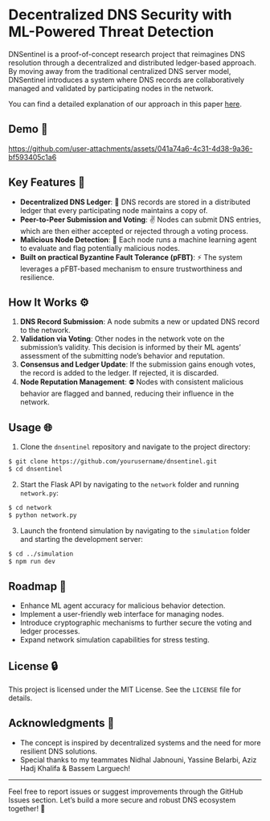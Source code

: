 # Decentralized DNS Security with ML-Powered Threat Detection

DNSentinel is a proof-of-concept research project that reimagines DNS resolution through a decentralized and distributed ledger-based approach. By moving away from the traditional centralized DNS server model, DNSentinel introduces a system where DNS records are collaboratively managed and validated by participating nodes in the network.

You can find a detailed explanation of our approach in this paper [here]([https://github.com/user-attachments/files/19608874/paper.pdf](https://drive.google.com/file/d/1qiFBGEVUJ1wc6al9MOowmX0l60aXbS8t/view?usp=sharing)).

## Demo 🎥

https://github.com/user-attachments/assets/041a74a6-4c31-4d38-9a36-bf593405c1a6

## Key Features 🔗

- **Decentralized DNS Ledger**: 🔋 DNS records are stored in a distributed ledger that every participating node maintains a copy of.
- **Peer-to-Peer Submission and Voting**: ✌️ Nodes can submit DNS entries, which are then either accepted or rejected through a voting process.
- **Malicious Node Detection**: 🤖 Each node runs a machine learning agent to evaluate and flag potentially malicious nodes.
- **Built on practical Byzantine Fault Tolerance (pFBT)**: ⚡️ The system leverages a pFBT-based mechanism to ensure trustworthiness and resilience.

## How It Works ⚙️

1. **DNS Record Submission**: A node submits a new or updated DNS record to the network.
2. **Validation via Voting**: Other nodes in the network vote on the submission’s validity. This decision is informed by their ML agents’ assessment of the submitting node’s behavior and reputation.
3. **Consensus and Ledger Update**: If the submission gains enough votes, the record is added to the ledger. If rejected, it is discarded.
4. **Node Reputation Management**: ⛔️ Nodes with consistent malicious behavior are flagged and banned, reducing their influence in the network.

## Usage 🌐

1. Clone the `dnsentinel` repository and navigate to the project directory:
```bash
$ git clone https://github.com/yourusername/dnsentinel.git
$ cd dnsentinel
```

2. Start the Flask API by navigating to the `network` folder and running `network.py`:
```bash
$ cd network
$ python network.py
```

3. Launch the frontend simulation by navigating to the `simulation` folder and starting the development server:
```bash
$ cd ../simulation
$ npm run dev
```

## Roadmap 🔄

- Enhance ML agent accuracy for malicious behavior detection.
- Implement a user-friendly web interface for managing nodes.
- Introduce cryptographic mechanisms to further secure the voting and ledger processes.
- Expand network simulation capabilities for stress testing.

## License 🔒

This project is licensed under the MIT License. See the `LICENSE` file for details.

## Acknowledgments 🎉

- The concept is inspired by decentralized systems and the need for more resilient DNS solutions.
- Special thanks to my teammates Nidhal Jabnouni, Yassine Belarbi, Aziz Hadj Khalifa & Bassem Larguech!

---

Feel free to report issues or suggest improvements through the GitHub Issues section. Let’s build a more secure and robust DNS ecosystem together! 🚀

